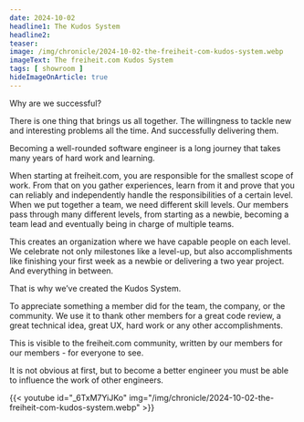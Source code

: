 ```yaml
---
date: 2024-10-02
headline1: The Kudos System
headline2:
teaser:
image: /img/chronicle/2024-10-02-the-freiheit-com-kudos-system.webp
imageText: The freiheit.com Kudos System
tags: [ showroom ]
hideImageOnArticle: true
---
```


Why are we successful?

There is one thing that brings us all together. The willingness to tackle new and interesting problems all the time. And successfully delivering them.

Becoming a well-rounded software engineer is a long journey that takes many years of hard work and learning.

When starting at freiheit.com, you are responsible for the smallest scope of work. From that on you gather experiences, learn from it and prove that you can reliably and independently handle the responsibilities of a certain level.
When we put together a team, we need different skill levels.
Our members pass through many different levels, from starting as a newbie, becoming a team lead and eventually being in charge of multiple teams.

This creates an organization where we have capable people on each level.
We celebrate not only milestones like a level-up, but also accomplishments like finishing your first week as a newbie or delivering a two year project. And everything in between.

That is why we’ve created the Kudos System.

To appreciate something a member did for the team, the company, or the community. We use it to thank other members for a great code review, a great technical idea, great UX, hard work or any other accomplishments.

This is visible to the freiheit.com community, written by our members for our members - for everyone to see.

It is not obvious at first, but to become a better engineer you must be able to influence the work of other engineers.

{{< youtube id="_6TxM7YiJKo" img="/img/chronicle/2024-10-02-the-freiheit-com-kudos-system.webp" >}}
